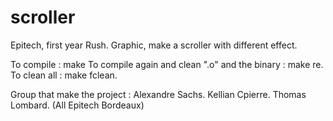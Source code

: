 # scroller
Epitech, first year Rush. Graphic, make a scroller with different effect.

To compile : make To compile again and clean ".o" and the binary : make re. To clean all : make fclean.

Group that make the project :
Alexandre Sachs.
Kellian Cpierre.
Thomas Lombard.
(All Epitech Bordeaux)
